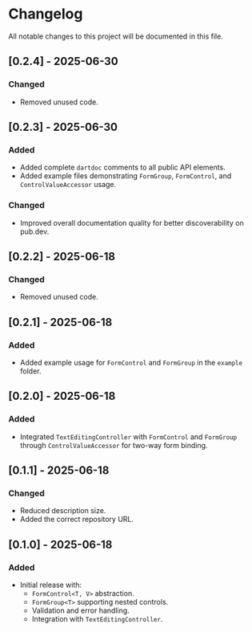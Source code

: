 # Changelog

All notable changes to this project will be documented in this file.

## [0.2.4] - 2025-06-30
### Changed
- Removed unused code.

## [0.2.3] - 2025-06-30
### Added
- Added complete `dartdoc` comments to all public API elements.
- Added example files demonstrating `FormGroup`, `FormControl`, and `ControlValueAccessor` usage.
### Changed
- Improved overall documentation quality for better discoverability on pub.dev.

## [0.2.2] - 2025-06-18
### Changed
- Removed unused code.

## [0.2.1] - 2025-06-18
### Added
- Added example usage for `FormControl` and `FormGroup` in the `example` folder.

## [0.2.0] - 2025-06-18
### Added
- Integrated `TextEditingController` with `FormControl` and `FormGroup` through `ControlValueAccessor` for two-way form binding.

## [0.1.1] - 2025-06-18
### Changed
- Reduced description size.
- Added the correct repository URL.

## [0.1.0] - 2025-06-18
### Added
- Initial release with:
  - `FormControl<T, V>` abstraction.
  - `FormGroup<T>` supporting nested controls.
  - Validation and error handling.
  - Integration with `TextEditingController`.